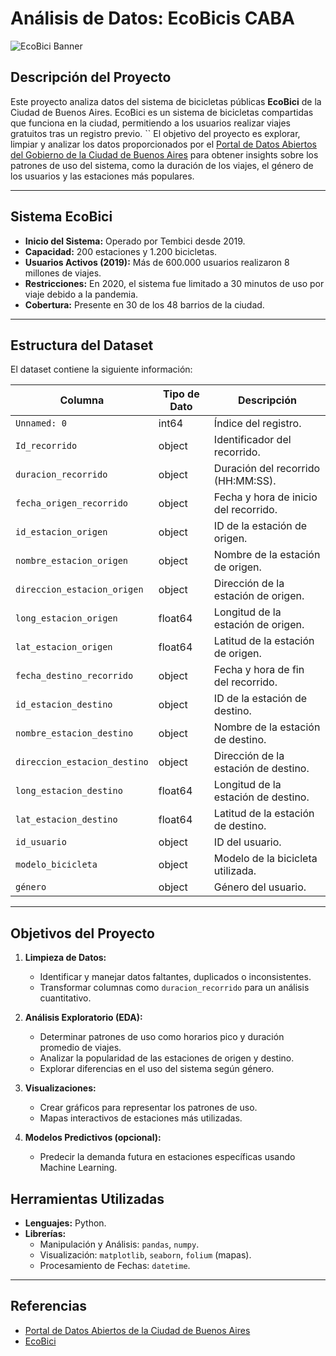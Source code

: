 # Análisis de Datos: EcoBicis CABA

![EcoBici Banner](https://encrypted-tbn0.gstatic.com/images?q=tbn:ANd9GcQ8Ad17Ry6HR-vjCbOoEjJZRp6_QJ-l5bXZaw&s)

## Descripción del Proyecto
Este proyecto analiza datos del sistema de bicicletas públicas **EcoBici** de la Ciudad de Buenos Aires. EcoBici es un sistema de bicicletas compartidas que funciona en la ciudad, permitiendo a los usuarios realizar viajes gratuitos tras un registro previo.
``
El objetivo del proyecto es explorar, limpiar y analizar los datos proporcionados por el [Portal de Datos Abiertos del Gobierno de la Ciudad de Buenos Aires](https://data.buenosaires.gob.ar/dataset/bicicletas-publicas) para obtener insights sobre los patrones de uso del sistema, como la duración de los viajes, el género de los usuarios y las estaciones más populares.

---

## Sistema EcoBici
- **Inicio del Sistema:** Operado por Tembici desde 2019.
- **Capacidad:** 200 estaciones y 1.200 bicicletas.
- **Usuarios Activos (2019):** Más de 600.000 usuarios realizaron 8 millones de viajes.
- **Restricciones:** En 2020, el sistema fue limitado a 30 minutos de uso por viaje debido a la pandemia.
- **Cobertura:** Presente en 30 de los 48 barrios de la ciudad.

---

## Estructura del Dataset
El dataset contiene la siguiente información:

| Columna                      | Tipo de Dato | Descripción                                          |
|------------------------------|--------------|------------------------------------------------------|
| `Unnamed: 0`                | int64        | Índice del registro.                                |
| `Id_recorrido`              | object       | Identificador del recorrido.                        |
| `duracion_recorrido`        | object       | Duración del recorrido (HH:MM:SS).                  |
| `fecha_origen_recorrido`    | object       | Fecha y hora de inicio del recorrido.               |
| `id_estacion_origen`        | object       | ID de la estación de origen.                        |
| `nombre_estacion_origen`    | object       | Nombre de la estación de origen.                    |
| `direccion_estacion_origen` | object       | Dirección de la estación de origen.                 |
| `long_estacion_origen`      | float64      | Longitud de la estación de origen.                  |
| `lat_estacion_origen`       | float64      | Latitud de la estación de origen.                   |
| `fecha_destino_recorrido`   | object       | Fecha y hora de fin del recorrido.                  |
| `id_estacion_destino`       | object       | ID de la estación de destino.                       |
| `nombre_estacion_destino`   | object       | Nombre de la estación de destino.                   |
| `direccion_estacion_destino`| object       | Dirección de la estación de destino.                |
| `long_estacion_destino`     | float64      | Longitud de la estación de destino.                 |
| `lat_estacion_destino`      | float64      | Latitud de la estación de destino.                  |
| `id_usuario`                | object       | ID del usuario.                                      |
| `modelo_bicicleta`          | object       | Modelo de la bicicleta utilizada.                   |
| `género`                   | object       | Género del usuario.                                  |

---

## Objetivos del Proyecto
1. **Limpieza de Datos:**
   - Identificar y manejar datos faltantes, duplicados o inconsistentes.
   - Transformar columnas como `duracion_recorrido` para un análisis cuantitativo.

2. **Análisis Exploratorio (EDA):**
   - Determinar patrones de uso como horarios pico y duración promedio de viajes.
   - Analizar la popularidad de las estaciones de origen y destino.
   - Explorar diferencias en el uso del sistema según género.

3. **Visualizaciones:**
   - Crear gráficos para representar los patrones de uso.
   - Mapas interactivos de estaciones más utilizadas.

4. **Modelos Predictivos (opcional):**
   - Predecir la demanda futura en estaciones específicas usando Machine Learning.


## Herramientas Utilizadas
- **Lenguajes:** Python.
- **Librerías:**
  - Manipulación y Análisis: `pandas`, `numpy`.
  - Visualización: `matplotlib`, `seaborn`, `folium` (mapas).
  - Procesamiento de Fechas: `datetime`.

---

## Referencias
- [Portal de Datos Abiertos de la Ciudad de Buenos Aires](https://data.buenosaires.gob.ar/dataset/bicicletas-publicas)
- [EcoBici](https://www.buenosaires.gob.ar/ecobici)

